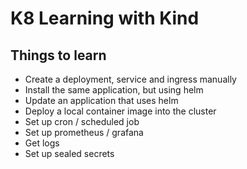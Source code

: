 # K8 Learning with Kind

## Things to learn

* Create a deployment, service and ingress manually
* Install the same application, but using helm
* Update an application that uses helm
* Deploy a local container image into the cluster
* Set up cron / scheduled job
* Set up prometheus / grafana
* Get logs
* Set up sealed secrets
